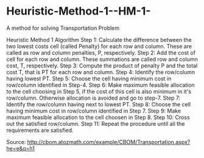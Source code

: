 # Heuristic-Method-1--HM-1-
 A method for solving Transportation Problem

Heuristic Method 1 Algorithm
Step 1: Calculate the difference between the two lowest costs cell (called Penalty) for each row and column. These are called as row and column penalties, P, respectively.
Step 2: Add the cost of cell for each row and column. These summations are called row and column cost, T, respectively.
Step 3: Compute the product of penalty P and the total cost T, that is PT for each row and column.
Step 4: Identify the row/column having lowest PT.
Step 5: Choose the cell having minimum cost in row/column identified in Step-4.
Step 6: Make maximum feasible allocation to the cell choosing in Step 5, if the cost of this cell is also minimum in it's row/column. Otherwise allocation is avoided and go to step-7.
Step 7: Identify the row/column having next to lowest PT.
Step 8: Choose the cell having minimum cost in row/column identified in Step 7.
Step 9: Make maximum feasible allocation to the cell choosen in Step 8.
Step 10: Cross out the satisfied row/column.
Step 11: Repeat the procedure until all the requirements are satisfied.

Source: http://cbom.atozmath.com/example/CBOM/Transportation.aspx?he=e&q=h1
